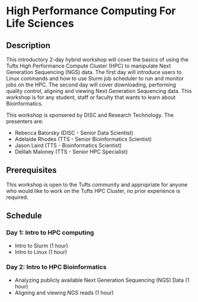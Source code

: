 
# High Performance Computing For Life Sciences

## Description
This introductory 2-day hybrid workshop will cover the basics of using the Tufts High Performance Compute Cluster (HPC) to manipulate Next Generation Sequencing (NGS) data. The first day will introduce users to Linux commands and how to use Slurm job scheduler to run and monitor jobs on the HPC. The second day will cover downloading, performing quality control, aligning and viewing Next Generation Sequencing data. This workshop is for any student, staff or faculty that wants to learn about Bioinformatics. 

This workshop is sponsered by DISC and Research Technology. The presenters are:

- Rebecca Batorsky (DISC - Senior Data Scientist)
- Adelaide Rhodes (TTS - Senior Bioinformatics Scientist)
- Jason Laird (TTS - Bioinformatics Scientist)
- Delilah Maloney (TTS - Senior HPC Specialist)

## Prerequisites

This workshop is open to the Tufts community and appropriate for anyone who would like to work on the Tufts HPC Cluster, no prior experience is required. 

## Schedule

### Day 1: Intro to HPC computing 

- Intro to Slurm (1 hour)
- Intro to Linux (1 hour)

### Day 2: Intro to HPC Bioinformatics 

- Analyzing publicly available Next Generation Sequencing (NGS) Data (1 hour)
- Aligning and viewing NGS reads (1 hour)
